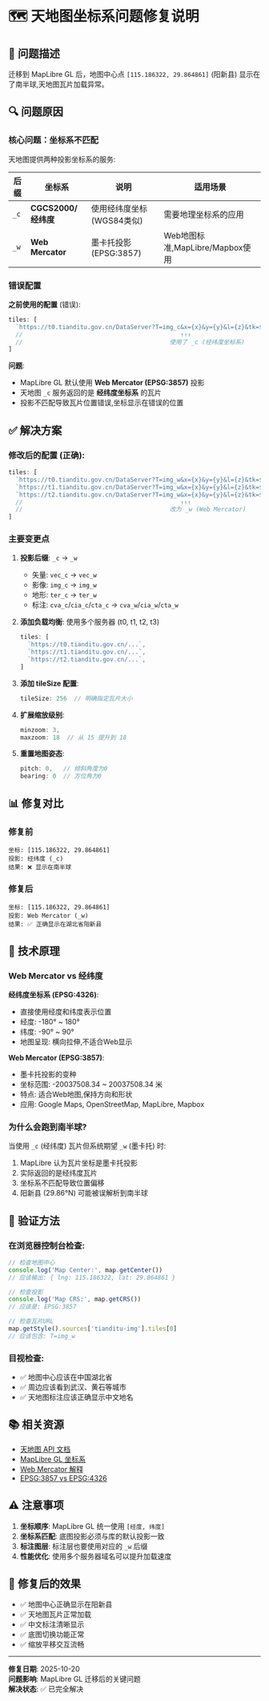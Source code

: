 <!--
 * @Author: Do not edit
 * @Date: 2025-10-20 23:08:23
 * @LastEditors: 王志博
 * @LastEditTime: 2025-10-20 23:08:27
 * @Description: 
-->
# 🗺️ 天地图坐标系问题修复说明

## 🐛 问题描述

迁移到 MapLibre GL 后，地图中心点 `[115.186322, 29.864861]` (阳新县) 显示在了南半球,天地图瓦片加载异常。

## 🔍 问题原因

### 核心问题：坐标系不匹配

天地图提供两种投影坐标系的服务:

| 后缀 | 坐标系 | 说明 | 适用场景 |
|------|--------|------|---------|
| `_c` | **CGCS2000/经纬度** | 使用经纬度坐标 (WGS84类似) | 需要地理坐标系的应用 |
| `_w` | **Web Mercator** | 墨卡托投影 (EPSG:3857) | Web地图标准,MapLibre/Mapbox使用 |

### 错误配置

**之前使用的配置** (错误):
```javascript
tiles: [
  `https://t0.tianditu.gov.cn/DataServer?T=img_c&x={x}&y={y}&l={z}&tk=${key}`
  //                                            ↑↑↑
  //                                         使用了 _c (经纬度坐标系)
]
```

**问题**:
- MapLibre GL 默认使用 **Web Mercator (EPSG:3857)** 投影
- 天地图 `_c` 服务返回的是 **经纬度坐标系** 的瓦片
- 投影不匹配导致瓦片位置错误,坐标显示在错误的位置

## ✅ 解决方案

### 修改后的配置 (正确):

```javascript
tiles: [
  `https://t0.tianditu.gov.cn/DataServer?T=img_w&x={x}&y={y}&l={z}&tk=${key}`,
  `https://t1.tianditu.gov.cn/DataServer?T=img_w&x={x}&y={y}&l={z}&tk=${key}`,
  `https://t2.tianditu.gov.cn/DataServer?T=img_w&x={x}&y={y}&l={z}&tk=${key}`,
  //                                            ↑↑↑
  //                                         改为 _w (Web Mercator)
]
```

### 主要变更点

1. **投影后缀**: `_c` → `_w`
   - 矢量: `vec_c` → `vec_w`
   - 影像: `img_c` → `img_w`
   - 地形: `ter_c` → `ter_w`
   - 标注: `cva_c`/`cia_c`/`cta_c` → `cva_w`/`cia_w`/`cta_w`

2. **添加负载均衡**: 使用多个服务器 (t0, t1, t2, t3)
   ```javascript
   tiles: [
     `https://t0.tianditu.gov.cn/...`,
     `https://t1.tianditu.gov.cn/...`,
     `https://t2.tianditu.gov.cn/...`,
   ]
   ```

3. **添加 tileSize 配置**:
   ```javascript
   tileSize: 256  // 明确指定瓦片大小
   ```

4. **扩展缩放级别**:
   ```javascript
   minzoom: 3,
   maxzoom: 18  // 从 15 提升到 18
   ```

5. **重置地图姿态**:
   ```javascript
   pitch: 0,   // 倾斜角度为0
   bearing: 0  // 方位角为0
   ```

## 📊 修复对比

### 修复前
```
坐标: [115.186322, 29.864861]
投影: 经纬度 (_c)
结果: ❌ 显示在南半球
```

### 修复后
```
坐标: [115.186322, 29.864861]
投影: Web Mercator (_w)
结果: ✅ 正确显示在湖北省阳新县
```

## 🔧 技术原理

### Web Mercator vs 经纬度

**经纬度坐标系 (EPSG:4326)**:
- 直接使用经度和纬度表示位置
- 经度: -180° ~ 180°
- 纬度: -90° ~ 90°
- 地图呈现: 横向拉伸,不适合Web显示

**Web Mercator (EPSG:3857)**:
- 墨卡托投影的变种
- 坐标范围: -20037508.34 ~ 20037508.34 米
- 特点: 适合Web地图,保持方向和形状
- 应用: Google Maps, OpenStreetMap, MapLibre, Mapbox

### 为什么会跑到南半球?

当使用 `_c` (经纬度) 瓦片但系统期望 `_w` (墨卡托) 时:

1. MapLibre 认为瓦片坐标是墨卡托投影
2. 实际返回的是经纬度瓦片
3. 坐标系不匹配导致位置偏移
4. 阳新县 (29.86°N) 可能被误解析到南半球

## 🎯 验证方法

### 在浏览器控制台检查:

```javascript
// 检查地图中心
console.log('Map Center:', map.getCenter())
// 应该输出: { lng: 115.186322, lat: 29.864861 }

// 检查投影
console.log('Map CRS:', map.getCRS())
// 应该是: EPSG:3857

// 检查瓦片URL
map.getStyle().sources['tianditu-img'].tiles[0]
// 应该包含: T=img_w
```

### 目视检查:
- ✅ 地图中心应该在中国湖北省
- ✅ 周边应该看到武汉、黄石等城市
- ✅ 天地图标注应该正确显示中文地名

## 📚 相关资源

- [天地图 API 文档](http://lbs.tianditu.gov.cn/server/MapService.html)
- [MapLibre GL 坐标系](https://maplibre.org/maplibre-gl-js/docs/API/type-aliases/LngLatLike/)
- [Web Mercator 解释](https://en.wikipedia.org/wiki/Web_Mercator_projection)
- [EPSG:3857 vs EPSG:4326](https://epsg.io/3857)

## ⚠️ 注意事项

1. **坐标顺序**: MapLibre GL 统一使用 `[经度, 纬度]`
2. **坐标系匹配**: 底图投影必须与库的默认投影一致
3. **标注图层**: 标注层也要使用对应的 `_w` 后缀
4. **性能优化**: 使用多个服务器域名可以提升加载速度

## 🎉 修复后的效果

- ✅ 地图中心正确显示在阳新县
- ✅ 天地图瓦片正常加载
- ✅ 中文标注清晰显示
- ✅ 底图切换功能正常
- ✅ 缩放平移交互流畅

---

**修复日期**: 2025-10-20  
**问题影响**: MapLibre GL 迁移后的关键问题  
**解决状态**: ✅ 已完全解决
